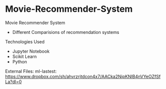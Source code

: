 # Movie-Recommender-System

Movie Recommender System 
  - Different Comparisions of recommendation systems
  
Technologies Used
  - Jupyter Notebook
  - Scikit Learn
  - Python
  
External Files:
    ml-lastest: https://www.dropbox.com/sh/ahvrzrjtdcon4x7/AACka2NipKNIB4nVYeOZfSfLa?dl=0 
